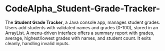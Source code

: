 # CodeAlpha_Student-Grade-Tracker-
The **Student Grade Tracker**, a Java console app, manages student grades. Users add students with validated names and grades (0-100), stored in an ArrayList. A menu-driven interface offers a summary report with grades, average, highest/lowest grades with names, and student count. It exits cleanly, handling invalid inputs.
